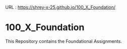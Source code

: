 URL : https://shrey-x-25.github.io/100_X_Foundation/

# 100_X_Foundation

This Repository contains the Foundational Assignments.